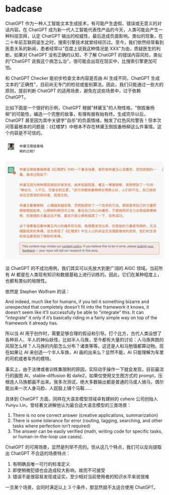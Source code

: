 # badcase

ChatGPT 作为一种人工智能文本生成技术，有可能产生虚假、错误或无意义的对话内容。在 ChatGPT 成为新一代人工智能代表性产品的今天，人类可能会产生一种科技崇拜，认定 ChatGPT 输出的权威性，最后造成负面影响。类似的现象，在二十年前互联网诞生之时，搜索引擎技术就曾经经历过。至今，我们依然经常看到医患关系的新闻，患者经常以"百度上说我这种情况是 XXX"为由，质疑医生的判断。如果对 ChatGPT 没有正确的认知，不了解 ChatGPT 的错误内容风险，类似的"ChatGPT 说我这个病怎么治"，很可能会出现在现实中，比搜索引擎更加可怕。

和 ChatGPT Checker 能初步检查文本内容是否由 AI 生成不同，ChatGPT 生成文本的"正确性"，目前尚无专门的检验或鉴别算法。因此，我们只能通过一些大的原则，提前判断 ChatGPT 的适用场景，避免在这些场景中，过于依赖 ChatGPT。

比如下面是一个很好的示例，ChatGPT 根据"林黛玉"的人物性格，"倒拔垂杨柳"的可能性，编造一个完整的故事，有理有据有始有终。生成完毕以后，ChatGPT 甚至因为其中关键字"自杀"的负面情绪，触发了红色风险警告！但本次问答最根本的问题是：《红楼梦》中根本不存在林黛玉倒拔垂杨柳这么件事情。这个内容是不可信的。

![](/images/badcase/diff.png)

谈 ChatGPT 的不成功用例，我们其实可以先放大到更广阔的 AIGC 领域。当前所有 AI 都是在人类现有知识和数据基础上进行训练的。因此，它们在某种程度上，也都有类似的局限性。

依然是 Stephen Wolfram 的话：

 And indeed, much like for humans, if you tell it something bizarre and unexpected that completely doesn’t fit into the framework it knows, it doesn’t seem like it’ll successfully be able to “integrate” this. It can “integrate” it only if it’s basically riding in a fairly simple way on top of the framework it already has.

所以当 AI 用于创作时，需要足够合理的假设和引导。打个比方，古代人类设想了各种非人、半人的神仙妖怪，比如半人马族，至今都有大量的讨论：人马族奔跑的风阻怎么样？人马族的内脏怎么分布？诸类等等。这还是人和马勉强都算动物。现在如果让 AI 来创造一个半人车族，AI 画的出来么？显然不能，AI 只能理解为车里的司机或者车外的模特。

事实上，由于法律或者训练集限制的原因，实际动手操作一下就会发现，目前最流行的画图 AI，stable-diffusion 和 dalle2，如果仅使用文生图方式的 prompt，压根连人马族都画不出来。我多次测试，绝大多数输出都是普通的马或人骑马，偶尔能出来一次人身马脸、人屁股上铺个马鞍……

具体到 ChatGPT 方面，同样在大语言模型领域卓有建树的 cohere 公司创始人 Yunyu Lin，曾经著文讲解他认为最合适大语言模型的三类场景：

 1. There is no one correct answer (creative applications, summarization)
 2. There is some tolerance for error (routing, tagging, searching, and other tasks where perfection isn’t required)
 3. The answer can be easily verified (math, writing code for specific tasks, or human-in-the-loop use cases).

ChatGPT 的可用场景，显然是列举不完的。但从这几个特点，我们可以反向提取出 ChatGPT 不合适的场景特点：

1. 有明确且唯一可行的标准定义
2. 即使稍微犯错也会造成较大影响，故而不可接受
3. 错误不是很容易发现或证实，至少相对当前使用者的知识水平来说很难

一旦某个场景，会同时满足以上 3 个条件，那显然就不太适合使用 ChatGPT。

